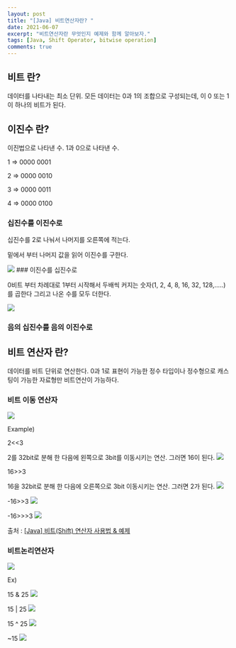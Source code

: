 ```yaml
---
layout: post
title: "[Java] 비트연산자란? "
date: 2021-06-07
excerpt: "비트연산자란 무엇인지 예제와 함께 알아보자."
tags: [Java, Shift Operator, bitwise operation]
comments: true
---
```

## 비트 란?

데이터를 나타내는 최소 단위. 모든 데이터는 0과 1의 조합으로 구성되는데, 이 0 또는 1이 하나의 비트가 된다. 

## 이진수 란?

이진법으로 나타낸 수. 1과 0으로 나타낸 수. 

1 ⇒ 0000 0001

2 ⇒ 0000 0010

3 ⇒ 0000 0011

4 ⇒ 0000 0100 

### 십진수를 이진수로

십진수를 2로 나눠서 나머지를 오른쪽에 적는다. 

밑에서 부터 나머지 값을 읽어 이진수를 구한다. 

<img src ="https://eunmik.github.io/bonita.github.io/assets/img/210607-binary.jpeg" />
### 이진수를 십진수로

0비트 부터 차례대로 
1부터 시작해서 두배씩 커지는 숫자(1, 2, 4, 8, 16, 32, 128,.....) 를 곱한다
그리고 나온 수를 모두 더한다. 

<img src ="https://eunmik.github.io/bonita.github.io/assets/img/210607-binary2.jpeg" />

### 음의 십진수를 음의 이진수로

## 비트 연산자 란?

데이터를 비트 단위로 연산한다. 0과 1로 표현이 가능한 정수 타입이나 정수형으로 캐스팅이 가능한 자료형만 비트연산이 가능하다. 

### 비트 이동 연산자

<img src ="https://eunmik.github.io/bonita.github.io/assets/img/210607-bitwise_operator.png" />

Example) 

2<<3 

2를 32bit로 분해 한 다음에 왼쪽으로 3bit를 이동시키는 연산.  그러면 16이 된다. 
<img src ="https://eunmik.github.io/bonita.github.io/assets/img/210607-bitwise_example1.png" />

16>>3 

16을 32bit로 분해 한 다음에 오른쪽으로 3bit 이동시키는 연산. 그러면 2가 된다. 
<img src ="https://eunmik.github.io/bonita.github.io/assets/img/210607-bitwise_example2.png" />

-16>>3
<img src ="https://eunmik.github.io/bonita.github.io/assets/img/210607-bitwise_example3.png" />

-16>>>3
<img src ="https://eunmik.github.io/bonita.github.io/assets/img/210607-bitwise_example4.png" />

출처 : [[Java] 비트(Shift) 연산자 사용법 & 예제](https://coding-factory.tistory.com/521)

### 비트논리연산자

<img src ="https://eunmik.github.io/bonita.github.io/assets/img/210607-bitwise_operator2.png" />

Ex) 

15 & 25 
<img src ="https://eunmik.github.io/bonita.github.io/assets/img/210607-bitwise_example5.png" />

15 | 25 
<img src ="https://eunmik.github.io/bonita.github.io/assets/img/210607-bitwise_example6.png" />

15 ^ 25 
<img src ="https://eunmik.github.io/bonita.github.io/assets/img/210607-bitwise_example7.png" />

~15
<img src ="https://eunmik.github.io/bonita.github.io/assets/img/210607-bitwise_example8.png" />